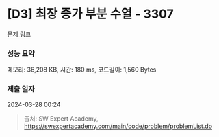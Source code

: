 # [D3] 최장 증가 부분 수열 - 3307 

[문제 링크](https://swexpertacademy.com/main/code/problem/problemDetail.do?contestProbId=AWBOKg-a6l0DFAWr) 

### 성능 요약

메모리: 36,208 KB, 시간: 180 ms, 코드길이: 1,560 Bytes

### 제출 일자

2024-03-28 00:24



> 출처: SW Expert Academy, https://swexpertacademy.com/main/code/problem/problemList.do